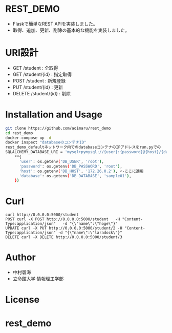 # REST_DEMO
* Flaskで簡単なREST APIを実装しました。
* 取得、追加、更新、削除の基本的な機能を実装しました。

# URI設計
* GET /student : 全取得
* GET /student/{id} : 指定取得
* POST /student : 新規登録
* PUT /student/{id} : 更新
* DELETE /student/{id} : 削除

# Installation and Usage
```bash
git clone https://github.com/aoimaru/rest_demo
cd rest_demo
docker-compose up -d
docker inspect "databaseのコンテナID"
rest_demo_defaultネットワーク内でのdatabaseコンテナのIPアドレスをrun.pyでの
SQLALCHEMY_DATABASE_URI = 'mysql+pymysql://{user}:{password}@{host}/{database}?charset=utf8'.format(
    **{
      'user': os.getenv('DB_USER', 'root'),
      'password': os.getenv('DB_PASSWORD', 'root'),
      'host': os.getenv('DB_HOST', '172.26.0.2'), <-ここに適用
      'database': os.getenv('DB_DATABASE', 'sample01'),
    })
```
# Curl
```
curl http://0.0.0.0:5000/student
POST curl -X POST http://0.0.0.0:5000/student   -H "Content-Type:application/json"   -d "{\"name\":\"hoge\"}"
UPDATE curl -X PUT http://0.0.0.0:5000/student/2 -H "Content-Type:application/json" -d "{\"name\":\"laradock\"}"
DELETE curl -X DELETE http://0.0.0.0:5000/student/3
```


# Author
* 中村碧海
* 立命館大学 情報理工学部
 
# License
# rest_demo
